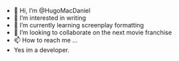 - 👋 Hi, I’m @HugoMacDaniel
- 👀 I’m interested in writing
- 🌱 I’m currently learning screenplay formatting
- 💞️ I’m looking to collaborate on the next movie franchise
- 📫 How to reach me ...
- Yes im a developer.
